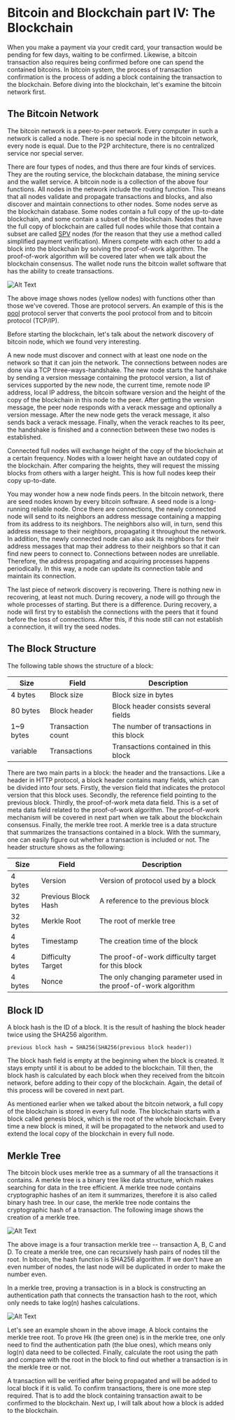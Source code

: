# Bitcoin and Blockchain part IV: The Blockchain
When you make a payment via your credit card, your transaction would be pending for few days, waiting to be confirmed. Likewise, a bitcoin transaction also requires being confirmed before one can spend the contained bitcoins. In bitcoin system, the process of transaction confirmation is the process of adding a block containing the transaction to the blockchain. Before diving into the blockchain, let's examine the bitcoin network first.

## The Bitcoin Network
The bitcoin network is a peer-to-peer network. Every computer in such a network is called a node. There is no special node in the bitcoin network, every node is equal. Due to the P2P architecture, there is no centralized service nor special server. 

There are four types of nodes, and thus there are four kinds of services. They are the routing service, the blockchain database, the mining service and the wallet service. A bitcoin node is a collection of the above four functions. All nodes in the network include the routing function. This means that all nodes validate and propagate transactions and blocks, and also discover and maintain connections to other nodes. Some nodes serve as the blockchain database. Some nodes contain a full copy of the up-to-date blockchain, and some contain a subset of the blockchain. Nodes that have the full copy of blockchain are called full nodes while those that contain a subset are called [SPV](https://bitcoin.org/en/glossary/simplified-payment-verification) nodes (for the reason that they use a method called simplified payment verification). Miners compete with each other to add a block into the blockchain by solving the proof-of-work algorithm. The proof-of-work algorithm will be covered later when we talk about the blockchain consensus. The wallet node runs the bitcoin wallet software that has the ability to create transactions. 

![Alt Text](/images/bitcoin-network.png)

The above image shows nodes (yellow nodes) with functions other than those we've covered. Those are protocol servers. An example of this is the [pool](https://en.wikipedia.org/wiki/Mining_pool) protocol server that converts the pool protocol from and to bitcoin protocol (TCP/IP). 

Before starting the blockchain, let's talk about the network discovery of bitcoin node, which we found very interesting. 

A new node must discover and connect with at least one node on the network so that it can join the network. The connections between nodes are done via a TCP three-ways-handshake. The new node starts the handshake by sending a version message containing the protocol version, a list of services supported by the new node, the current time, remote node IP address, local IP address, the bitcoin software version and the height of the copy of the blockchain in this node to the peer. After getting the version message, the peer node responds with a verack message and optionally a version message. After the new node gets the verack message, it also sends back a verack message. Finally, when the verack reaches to its peer, the handshake is finished and a connection between these two nodes is established. 

Connected full nodes will exchange height of the copy of the blockchain at a certain frequency. Nodes with a lower height have an outdated copy of the blockchain. After comparing the heights, they will request the missing blocks from others with a larger height. This is how full nodes keep their copy up-to-date.

You may wonder how a new node finds peers. In the bitcoin network, there are seed nodes known by every bitcoin software. A seed node is a long-running reliable node. Once there are connections, the newly connected node will send to its neighbors an address message containing a mapping from its address to its neighbors. The neighbors also will, in turn, send this address message to their neighbors, propagating it throughout the network. In addition, the newly connected node can also ask its neighbors for their address messages that map their address to their neighbors so that it can find new peers to connect to. Connections between nodes are unreliable. Therefore, the address propagating and acquiring processes happens periodically. In this way, a node can update its connection table and maintain its connection.

The last piece of network discovery is recovering. There is nothing new in recovering, at least not much. During recovery, a node will go through the whole processes of starting. But there is a difference. During recovery, a node will first try to establish the connections with the peers that it found before the loss of connections. After this, if this node still can not establish a connection, it will try the seed nodes. 

## The Block Structure
The following table shows the structure of a block:

Size | Field | Description
---- | ----- | -----------
4 bytes | Block size | Block size in bytes
80 bytes | Block header | Block header consists several fields
1~9 bytes | Transaction count | The number of transactions in this block
variable | Transactions | Transactions contained in this block

There are two main parts in a block: the header and the transactions. Like a header in HTTP protocol, a block header contains many fields, which can be divided into four sets. Firstly, the version field that indicates the protocol version that this block uses. Secondly, the reference field pointing to the previous block. Thirdly, the proof-of-work meta data field. This is a set of meta data field related to the proof-of-work algorithm. The proof-of-work mechanism will be covered in next part when we talk about the blockchain consensus. Finally, the merkle tree root. A merkle tree is a data structure that summarizes the transactions contained in a block. With the summary, one can easily figure out whether a transaction is included or not. The header structure shows as the following:

Size | Field | Description
---- | ----- | -----------
4 bytes | Version | Version of protocol used by a block
32 bytes | Previous Block Hash | A reference to the previous block
32 bytes | Merkle Root | The root of merkle tree
4 bytes | Timestamp | The creation time of the block
4 bytes | Difficulty Target | The proof-of-work difficulty target for this block
4 bytes | Nonce | The only changing parameter used in the proof-of-work algorithm 

## Block ID

A block hash is the ID of a block. It is the result of hashing the block header twice using the SHA256 algorithm. 

`previous block hash = SHA256(SHA256(previous block header))` 

The block hash field is empty at the beginning when the block is created. It stays empty until it is about to be added to the blockchain. Till then, the block hash is calculated by each block when they received from the bitcoin network, before adding to their copy of the blockchain. Again, the detail of this process will be covered in next part. 

As mentioned earlier when we talked about the bitcoin network, a full copy of the blockchain is stored in every full node. The blockchain starts with a block called genesis block, which is the root of the whole blockchain. Every time a new block is mined, it will be propagated to the network and used to extend the local copy of the blockchain in every full node. 

## Merkle Tree

The bitcoin block uses merkle tree as a summary of all the transactions it contains. A merkle tree is a binary tree like data structure, which makes searching for data in the tree efficient. A merkle tree node contains cryptographic hashes of an item it summarizes, therefore it is also called binary hash tree. In our case, the merkle tree node contains the cryptographic hash of a transaction. The following image shows the creation of a merkle tree.

![Alt Text](/images/merkle-tree.png)

The above image is a four transaction merkle tree -- transaction A, B, C and D. To create a merkle tree, one can recursively hash pairs of nodes till the root. In bitcoin, the hash function is SHA256 algorithm. If we don't have an even number of nodes, the last node will be duplicated in order to make the number even. 

In a merkle tree, proving a transaction is in a block is constructing an authentication path that connects the transaction hash to the root, which only needs to take log(n) hashes calculations. 

![Alt Text](/images/merkle-tree-proof.png)

Let's see an example shown in the above image. A block contains the merkle tree root. To prove Hk (the green one) is in the merkle tree, one only need to find the authentication path (the blue ones), which means only log(n) data need to be collected. Finally, calculate the root using the path and compare with the root in the block to find out whether a transaction is in the merkle tree or not.

A transaction will be verified after being propagated and will be added to local block if it is valid. To confirm transactions, there is one more step required. That is to add the block containing transaction await to be confirmed to the blockchain. Next up, I will talk about how a block is added to the blockchain.

